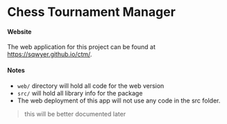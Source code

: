 # Chess Tournament Manager

<!-- #### Starting the webserver
> Note: This will probably just be a static site later

##### Ensure NodeJS & NPM are installed:
```
npm -v
```
> If this errors, you need to install Node on your machine, visit [https://nodejs.org/en/]

> If this returns a version number, you are safe to continue

##### Install deps
```
npm install
```

##### Serve server
```
npm run serve
```

##### View Site
Go to `http://localhost:3000` in your web browser of choice. -->

#### Website
The web application for this project can be found at https://sqwyer.github.io/ctm/.

#### Notes
- `web/` directory will hold all code for the web version
- `src/` will hold all library info for the package
- The web deployment of this app will not use any code in the src folder.

> this will be better documented later